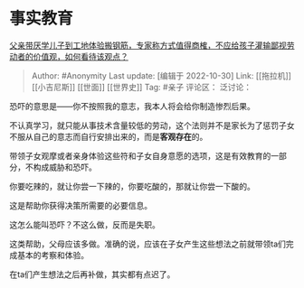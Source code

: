 # 事实教育
[父亲带厌学儿子到工地体验搬钢筋，专家称方式值得商榷，不应给孩子灌输鄙视劳动者的价值观，如何看待该观点？](https://www.zhihu.com/question/558327071/answer/2725170054)

> Author: #Anonymity
> Last update: [编辑于 2022-10-30]
> Link: [[拖拉机]] [[小吉尼斯]] [[世面]] [[世界史]]
> Tag: #亲子
> 评论区：
> 泛讨论：

恐吓的意思是——你不按照我的意志，我本人将会给你制造惨烈后果。

不认真学习，就只能从事技术含量较低的劳动，这个法则并不是家长为了惩罚子女不服从自己的意志而自行安排出来的，而是**客观存在**的。

带领子女观摩或者亲身体验这些符和子女自身意愿的选项，这是有效教育的一部分，不构成威胁和恐吓。

你要吃辣的，就让你尝一下辣的，你要吃酸的，那就让你尝一下酸的。

这是帮助你获得决策所需要的必要信息。

这怎么能叫恐吓？不这么做，反而是失职。

这类帮助，父母应该多做。准确的说，应该在子女产生这些想法之前就带领ta们完成基本的考察和体验。

在ta们产生想法之后再补做，其实都有点迟了。
